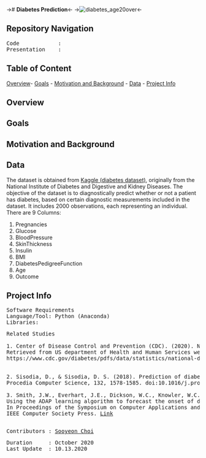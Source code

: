 -># **Diabetes Prediction**<-
->![diabetes_age20over](https://user-images.githubusercontent.com/70929605/95778116-70f99f80-0c95-11eb-97ee-33d914ec2da6.JPG)<-


## **Repository Navigation**
<pre>
Code            :<a  </a>
Presentation    :<a  </a>
</pre>

## **Table of Content**

[Overview](https://github.com/schoi15-umbc/Diabetes#overview)-
[Goals](https://github.com/schoi15-umbc/Diabetes#goals) -
[Motivation and Background](https://github.com/schoi15-umbc/Diabetes#motivation-and-backgroud) -
[Data](https://github.com/schoi15-umbc/Diabetes#data) -
[Project Info](https://github.com/schoi15-umbc/Diabetes#project-info) 


## **Overview**

## **Goals**

## **Motivation and Background**


## **Data**
The dataset is obtained from [Kaggle (diabetes dataset)](https://www.kaggle.com/johndasilva/diabetes), originally from the National Institute of Diabetes and Digestive and Kidney Diseases. The objective of the dataset is to diagnostically predict whether or not a patient has diabetes, based on certain diagnostic measurements included in the dataset. It includes 2000 observations, each representing an individual. 
There are 9 Columns: 
1. Pregnancies   
2. Glucose   
3. BloodPressure   
4. SkinThickness  
5. Insulin  
6. BMI
7. DiabetesPedigreeFunction
8. Age
9. Outcome 


## **Project Info**

<pre>
Software Requirements
Language/Tool: Python (Anaconda)
Libraries: 
</pre>

<pre>
Related Studies

1. Center of Disease Control and Prevention (CDC). (2020). National Diabetes Statistics Report, 2020 (CS 314227-A). 
Retrieved from US department of Health and Human Services website:
https://www.cdc.gov/diabetes/pdfs/data/statistics/national-diabetes-statistics-report.pdf <a href=https://www.cdc.gov/diabetes/pdfs/data/statistics/national-diabetes-statistics-report.pdf>Link</a>


2. Sisodia, D., & Sisodia, D. S. (2018). Prediction of diabetes using classification algorithms. 
Procedia Computer Science, 132, 1578-1585. doi:10.1016/j.procs.2018.05.122 <a href=https://reader.elsevier.com/reader/sd/pii/S1877050918308548?token=A7FEE310F8811BAA3534C1445A9ED03CC4CBB7C487AA3D4EAF6A32F69B01D7530B8F4FF21BC983425FC92D5389515EC4>Link</a>

3. Smith, J.W., Everhart, J.E., Dickson, W.C., Knowler, W.C., & Johannes, R.S. (1988). 
Using the ADAP learning algorithm to forecast the onset of diabetes mellitus. 
In Proceedings of the Symposium on Computer Applications and Medical Care (pp. 261--265). 
IEEE Computer Society Press. <a href=https://www.ncbi.nlm.nih.gov/pmc/articles/PMC2245318/pdf/procascamc00018-0276.pdf>Link</a>

</pre>

<pre>
Contributors : <a href=https://github.com/schoi15-umbc>Sooyeon Choi</a>
</pre>

<pre>
Duration     : October 2020
Last Update  : 10.13.2020
</pre>
